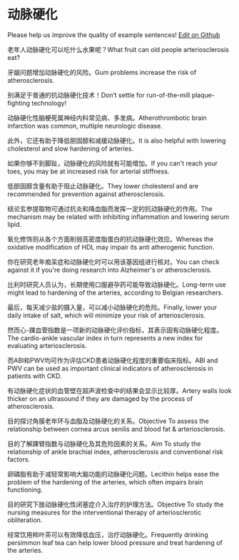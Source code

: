 # 动脉硬化

Please help us improve the quality of example sentences! [Edit on Github](https://github.com/jiyushe/jiyu-example-sentence-source/blob/main/chinese/dongmaiyinghua.md)

<p><span class="chinese">老年人动脉硬化可以吃什么水果呢？</span><span class="english">What fruit can old people arteriosclerosis eat?</span></p>

<p><span class="chinese">牙龈问题增加动脉硬化的风险。</span><span class="english">Gum problems increase the risk of atherosclerosis.</span></p>

<p><span class="chinese">别满足于普通的抗动脉硬化技术！</span><span class="english">Don’t settle for run-of-the-mill plaque-fighting technology!</span></p>

<p><span class="chinese">动脉硬化性脑梗死属神经内科常见病、多发病。</span><span class="english">Atherothrombotic brain infarction was common, multiple neurologic disease.</span></p>

<p><span class="chinese">此外，它还有助于降低胆固醇和减缓动脉硬化。</span><span class="english">It is also helpful with lowering cholesterol and slow hardening of arteries.</span></p>

<p><span class="chinese">如果你够不到脚趾，动脉硬化的风险就有可能增加。</span><span class="english">If you can't reach your toes, you may be at increased risk for arterial stiffness.</span></p>

<p><span class="chinese">低胆固醇含量有助于阻止动脉硬化。</span><span class="english">They lower cholesterol and are recommended for prevention against atherosclerosis.</span></p>

<p><span class="chinese">结论玄参提取物可通过抗炎和降血脂而发挥一定的抗动脉硬化的作用。</span><span class="english">The mechanism may be related with inhibiting inflammation and lowering serum lipid.</span></p>

<p><span class="chinese">氧化修饰则从各个方面削弱高密度脂蛋白的抗动脉硬化效应。</span><span class="english">Whereas the oxidative modification of HDL may impair its anti atherogenic function.</span></p>

<p><span class="chinese">你在研究老年痴呆症和动脉硬化时可以用该基因组进行核对。</span><span class="english">You can check against it if you're doing research into Alzheimer's or atherosclerosis.</span></p>

<p><span class="chinese">比利时研究人员认为，长期使用口服避孕药可能导致动脉硬化。</span><span class="english">Long-term use might lead to hardening of the arteries, according to Belgian researchers.</span></p>

<p><span class="chinese">最后，每天减少盐的摄入量，可以减小动脉硬化的危险。</span><span class="english">Finally, lower your daily intake of salt, which will minimize your risk of arteriosclerosis.</span></p>

<p><span class="chinese">然而心-踝血管指数是一项新的动脉硬化评价指标，其表示固有动脉硬化程度。</span><span class="english">The cardio-ankle vascular index in turn represents a new index for evaluating arteriosclerosis.</span></p>

<p><span class="chinese">而ABI和PWV均可作为评估CKD患者动脉硬化程度的重要临床指标。</span><span class="english">ABI and PWV can be used as important clinical indicators of atherosclerosis in patients with CKD.</span></p>

<p><span class="chinese">有动脉硬化症状的血管壁在超声波检查中的结果会显示比较厚。</span><span class="english">Artery walls look thicker on an ultrasound if they are damaged by the process of atherosclerosis.</span></p>

<p><span class="chinese">目的探讨角膜老年环与血脂及动脉硬化的关系。</span><span class="english">Objective To assess the relationship between cornea arcus senilis and blood fat & arteriosclerosis.</span></p>

<p><span class="chinese">目的了解踝臂指数与动脉硬化及其危险因素的关系。</span><span class="english">Aim To study the relationship of ankle brachial index, atherosclerosis and conventional risk factors.</span></p>

<p><span class="chinese">卵磷脂有助于减轻常影响大脑功能的动脉硬化问题。</span><span class="english">Lecithin helps ease the problem of the hardening of the arteries, which often impairs brain functioning.</span></p>

<p><span class="chinese">目的研究下肢动脉硬化性闭塞症介入治疗的护理方法。</span><span class="english">Objective To study the nursing measures for the interventional therapy of arteriosclerotic obliteration.</span></p>

<p><span class="chinese">经常饮用柿叶茶可以有效降低血压，治疗动脉硬化。</span><span class="english">Frequently drinking persimmon leaf tea can help lower blood pressure and treat hardening of the arteries.</span></p>

